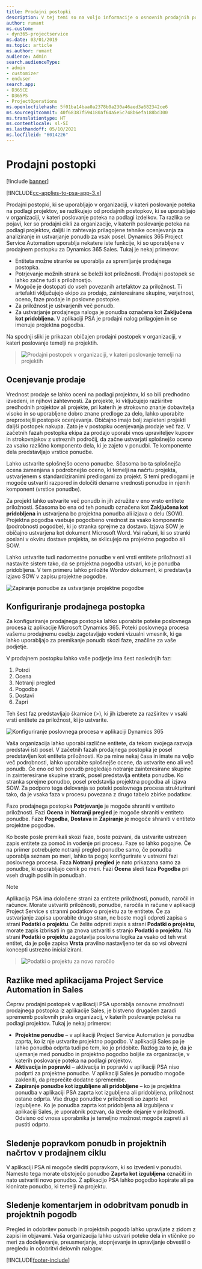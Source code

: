 ```yaml
---
title: Prodajni postopki
description: V tej temi so na voljo informacije o osnovnih prodajnih postopkih.
author: rumant
ms.custom:
- dyn365-projectservice
ms.date: 03/01/2019
ms.topic: article
ms.author: rumant
audience: Admin
search.audienceType:
- admin
- customizer
- enduser
search.app:
- D365CE
- D365PS
- ProjectOperations
ms.openlocfilehash: 5f01ba14baa0a2378b0a230a46aed3a682342ce6
ms.sourcegitcommit: 40f68387f594180af64a5e5c748b6efa188bd300
ms.translationtype: HT
ms.contentlocale: sl-SI
ms.lasthandoff: 05/10/2021
ms.locfileid: "6014226"
---
```

# <a name="sales-processes"></a>Prodajni postopki

[!include [banner](../includes/psa-now-project-operations.md)]

[!INCLUDE[cc-applies-to-psa-app-3.x](../includes/cc-applies-to-psa-app-3x.md)]

Prodajni postopki, ki se uporabljajo v organizaciji, v kateri poslovanje poteka na podlagi projektov, se razlikujejo od prodajnih postopkov, ki se uporabljajo v organizaciji, v kateri poslovanje poteka na podlagi izdelkov. Ta razlika se pojavi, ker so prodajni cikli za organizacije, v katerih poslovanje poteka na podlagi projektov, daljši in zahtevajo prilagojene tehnike ocenjevanja za analiziranje in ustvarjanje ponudb za vsak posel. Dynamics 365 Project Service Automation uporablja nekatere iste funkcije, ki so uporabljene v prodajnem postopku za Dynamics 365 Sales. Tukaj je nekaj primerov:

- Entiteta možne stranke se uporablja za spremljanje prodajnega postopka.
- Potrjevanje možnih strank se beleži kot priložnosti. Prodajni postopek se lahko začne tudi s priložnostjo.
- Mogoče je dostopati do vseh povezanih artefaktov za priložnost. Ti artefakti vključujejo ekipo za prodajo, zainteresirane skupine, verjetnost, oceno, faze prodaje in poslovne postopke.
- Za priložnost je ustvarjenih več ponudb.
- Za ustvarjanje prodajnega naloga je ponudba označena kot **Zaključena kot pridobljena**. V aplikaciji PSA je prodajni nalog prilagojen in se imenuje projektna pogodba.

Na spodnji sliki je prikazan običajen prodajni postopek v organizaciji, v kateri poslovanje temelji na projektih.

> ![Prodajni postopek v organizaciji, v kateri poslovanje temelji na projektih](media/basic-guide-1.png)

## <a name="estimating-a-sale"></a>Ocenjevanje prodaje
Vrednost prodaje se lahko oceni na podlagi projektov, ki so bili predhodno izvedeni, in njihovi zahtevnosti. Za projekte, ki vključujejo razširitve predhodnih projektov ali projekte, pri katerih je strokovno znanje dobavitelja visoko in so uporabljene dobro znane predloge za delo, lahko uporabite preprostejši postopek ocenjevanja. Običajno imajo bolj zapleteni projekti daljši postopek nakupa. Zato je v postopku ocenjevanja prodaje več faz. V začetnih fazah postopka ekipa za prodajo uporabi vnos upraviteljev kupcev in strokovnjakov z ustreznih področij, da začne ustvarjati splošnejšo oceno za vsako različno komponento dela, ki je zajeto v ponudbi. Te komponente dela predstavljajo vrstice ponudbe. 

Lahko ustvarite splošnejšo oceno ponudbe. Sčasoma bo ta splošnejša ocena zamenjana s podrobnejšo oceno, ki temelji na načrtu projekta, ustvarjenem s standardiziranimi predlogami za projekt. S temi predlogami je mogoče ustvariti razpored in določiti denarne vrednosti ponudbe in njenih komponent (vrstice ponudbe). 

Za projekt lahko ustvarite več ponudb in jih združite v eno vrsto entitete priložnosti. Sčasoma bo ena od teh ponudb označena kot **Zaključena kot pridobljena** in ustvarjena bo projektna ponudba ali izjava o delu (SOW). Projektna pogodba vsebuje pogodbeno vrednost za vsako komponento (podrobnosti pogodbe), ki jo stranka sprejme za dostavo. Izjava SOW je običajno ustvarjena kot dokument Microsoft Word. Vsi računi, ki so stranki poslani v okviru dostave projekta, se sklicujejo na projektno pogodbo ali SOW.

Lahko ustvarite tudi nadomestne ponudbe v eni vrsti entitete priložnosti ali nastavite sistem tako, da se projektna pogodba ustvari, ko je ponudba pridobljena. V tem primeru lahko priložite Wordov dokument, ki predstavlja izjavo SOW v zapisu projektne pogodbe.

![Zapiranje ponudbe za ustvarjanje projektne pogodbe](media/basic-guide-2.png)

## <a name="configuring-the-sales-process"></a>Konfiguriranje prodajnega postopka
Za konfiguriranje prodajnega postopka lahko uporabite poteke poslovnega procesa iz aplikacije Microsoft Dynamics 365. Poteki poslovnega procesa vašemu prodajnemu osebju zagotavljajo vodeni vizualni vmesnik, ki ga lahko uporabljajo za premikanje ponudb skozi faze, značilne za vaše podjetje.

V prodajnem postopku lahko vaše podjetje ima šest naslednjih faz:

1. Potrdi
2. Ocena
3. Notranji pregled
4. Pogodba
5. Dostavi
6. Zapri

Teh šest faz predstavljajo škarnice (\>), ki jih izberete za razširitev v vsaki vrsti entitete za priložnost, ki jo ustvarite.

![Konfiguriranje poslovnega procesa v aplikaciji Dynamics 365](media/basic-guide-3.png)
 
Vaša organizacija lahko uporabi različne entitete, da tekom svojega razvoja predstavi isti posel. V začetnih fazah prodajnega postopka je posel predstavljen kot entiteta priložnosti. Ko pa mine nekaj časa in imate na voljo več podrobnosti, lahko uporabite splošnejše ocene, da ustvarite eno ali več ponudb. Če eno od teh ponudb pregledajo notranje zainteresirane skupine in zainteresirane skupine strank, posel predstavlja entiteta ponudbe. Ko stranka sprejme ponudbo, posel predstavlja projektna pogodba ali izjava SOW. Za podporo tega delovanja so poteki poslovnega procesa strukturirani tako, da je vsaka faza v procesu povezana z drugo tabelo zbirke podatkov.

Fazo prodajnega postopka **Potrjevanje** je mogoče shraniti v entiteto priložnosti. Fazi **Ocena** in **Notranji pregled** je mogoče shraniti v entiteto ponudbe. Faze **Pogodba**, **Dostava** in **Zapiranje** je mogoče shraniti v entiteto projektne pogodbe.

Ko boste posle premikali skozi faze, boste pozvani, da ustvarite ustrezen zapis entitete za pomoč in vodenje pri procesu. Faze so lahko pogojne. Če na primer potrebujete notranji pregled ponudbe samo, če ponudba uporablja seznam po meri, lahko ta pogoj konfigurirate v ustrezni fazi poslovnega procesa. Faza **Notranji pregled** je nato prikazana samo za ponudbe, ki uporabljajo cenik po meri. Fazi **Ocena** sledi faza **Pogodba** pri vseh drugih poslih in ponudbah.

> [!NOTE]
> Aplikacija PSA ima določene strani za entitete priložnosti, ponudb, naročil in računov. Morate ustvariti priložnosti, ponudbe, naročila in račune v aplikaciji Project Service s stranmi podatkov o projektu za te entitete. Če za ustvarjanje zapisa uporabite drugo stran, ne boste mogli odpreti zapisa s strani **Podatki o projektu**. Če želite odpreti zapis s strani **Podatki o projektu**, morate zapis izbrisati in ga znova ustvariti s stranjo **Podatki o projektu**. Na strani **Podatki o projektu** zagotavlja poslovna logika za vsako od teh vrst entitet, da je polje zapisa **Vrsta** pravilno nastavljeno ter da so vsi obvezni koncepti ustrezno inicializirani.

> ![Podatki o projektu za novo naročilo](media/basic-guide-4.png)
 
## <a name="differences-between-project-service-automation-and-sales"></a>Razlike med aplikacijama Project Service Automation in Sales
Čeprav prodajni postopek v aplikaciji PSA uporablja osnovne zmožnosti prodajnega postopka iz aplikacije Sales, je bistveno drugačen zaradi sprememb poslovnih praks organizacij, v katerih poslovanje poteka na podlagi projektov. Tukaj je nekaj primerov:

- **Projektne ponudbe** – v aplikaciji Project Service Automation je ponudba zaprta, ko iz nje ustvarite projektno pogodbo. V aplikaciji Sales pa je lahko ponudba odprta tudi po tem, ko jo pridobite. Razlog za to je, da je ujemanje med ponudbo in projektno pogodbo boljše za organizacije, v katerih poslovanje poteka na podlagi projektov. 
- **Aktivacija in popravki** – aktivacija in popravki v aplikaciji PSA niso podprti za projektne ponudbe. V aplikaciji Sales je ponudbo mogoče zakleniti, da preprečite dodatne spremembe.
- **Zapiranje ponudbe kot izgubljene ali pridobljene** – ko je projektna ponudba v aplikaciji PSA zaprta kot izgubljena ali pridobljena, priložnost ostane odprta. Vse druge ponudbe v priložnosti so zaprte kot izgubljene. Ko je ponudba zaprta kot pridobljena ali izgubljena v aplikaciji Sales, je uporabnik pozvan, da izvede dejanje v priložnosti. Odvisno od vnosa uporabnika je temeljno možnost mogoče zapreti ali pustiti odprto.

## <a name="tracking-revisions-to-quotes-and-project-plans-in-the-sales-cycle"></a>Sledenje popravkom ponudb in projektnih načrtov v prodajnem ciklu
V aplikaciji PSA ni mogoče slediti popravkom, ki so izvedeni v ponudbi. Namesto tega morate obstoječo ponudbo **Zaprta kot izgubljena** označiti in nato ustvariti novo ponudbo. Z aplikacijo PSA lahko pogodbo kopirate ali pa klonirate ponudbo, ki temelji na projektu.

## <a name="tracking-comments-and-approvals-of-quotes-and-project-contracts"></a>Sledenje komentarjem in odobritvam ponudb in projektnih pogodb
Pregled in odobritev ponudb in projektnih pogodb lahko upravljate z zidom z zapisi in objavami. Vaša organizacija lahko ustvari poteke dela in vtičnike po meri za dodeljevanje, preusmerjanje, stopnjevanje in upravljanje obvestil o pregledu in odobritvi delovnih nalogov.


[!INCLUDE[footer-include](../includes/footer-banner.md)]